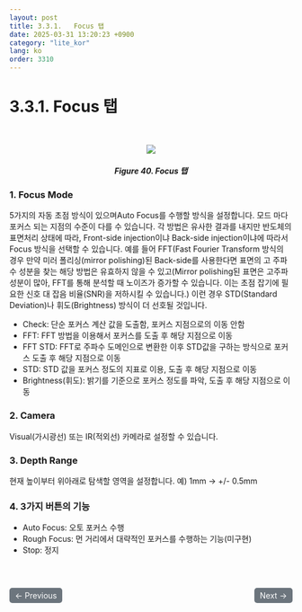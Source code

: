 ```yaml
---
layout: post
title: 3.3.1.	Focus 탭
date: 2025-03-31 13:20:23 +0900
category: "lite_kor"
lang: ko
order: 3310
---
```


# 3.3.1. Focus 탭

<br/> <!-- 한줄 띄기 -->

<!-- 중앙 정렬 이미지 -->
<p align="center"> 
  <img src="/assets/Chapter-3/Focus 탭.png">
</p>

<!-- 이미지 설명 -->
<div align="center"> 
<h5>Figure 40. Focus 탭</h5>
</div>

### 1. Focus Mode
5가지의 자동 초점 방식이 있으며Auto Focus를 수행할 방식을 설정합니다. 모드 마다 포커스 되는 지점의 수준이 다를 수 있습니다. 각 방법은 유사한 결과를 내지만 반도체의 표면처리 상태에 따라, Front-side injection이냐 Back-side injection이냐에 따라서 Focus 방식을 선택할 수 있습니다. 예를 들어 FFT(Fast Fourier Transform 방식의 경우 만약 미러 폴리싱(mirror polishing)된 Back-side를 사용한다면 표면의 고 주파수 성분을 찾는 해당 방법은 유효하지 않을 수 있고(Mirror polishing된 표면은 고주파 성분이 많아, FFT를 통해 분석할 때 노이즈가 증가할 수 있습니다. 이는 초점 잡기에 필요한 신호 대 잡음 비율(SNR)을 저하시킬 수 있습니다.) 이런 경우 STD(Standard Deviation)나 휘도(Brightness) 방식이 더 선호될 것입니다.  
-	Check: 단순 포커스 계산 값을 도출함, 포커스 지점으로의 이동 안함
-	FFT: FFT 방법을 이용해서 포커스를 도출 후 해당 지점으로 이동 
-	FFT STD: FFT로 주파수 도메인으로 변환한 이후 STD값을 구하는 방식으로 포커스 도출 후 해당 지점으로 이동
-	STD: STD 값을 포커스 정도의 지표로 이용, 도출 후 해당 지점으로 이동
-	Brightness(휘도): 밝기를 기준으로 포커스 정도를 파악, 도출 후 해당 지점으로 이동


### 2. Camera
Visual(가시광선) 또는 IR(적외선) 카메라로 설정할 수 있습니다.


### 3. Depth Range
현재 높이부터 위아래로 탐색할 영역을 설정합니다. 예) 1mm → +/- 0.5mm


### 4. 3가지 버튼의 기능
-	Auto Focus: 오토 포커스 수행
-	Rough Focus: 먼 거리에서 대략적인 포커스를 수행하는 기능(미구현)
-	Stop: 정지








<!-- 이전/다음 페이지 버튼 -->
<br/>
<br/>
<div style="display: flex; justify-content: space-between; align-items: center; margin-top: 10;">
  <!-- 이전 페이지 버튼 -->
  <a href="/manuals/manuals_lite_kor/Chapter 3/Chapter 3-3/" class="btn btn-primary" style="display: inline-block; padding: 5px 10px; background-color: #6c757d; color: white; text-decoration: none; border-radius: 5px;">
    ← Previous
  </a>

  <!-- 다음 페이지 버튼 -->
  <a href="/manuals/manuals_lite_kor/Chapter 3/Chapter 3-3-2/" class="btn btn-primary" style="display: inline-block; padding: 5px 10px; background-color: #6c757d; color: white; text-decoration: none; border-radius: 5px;">
    Next →
  </a>
</div>